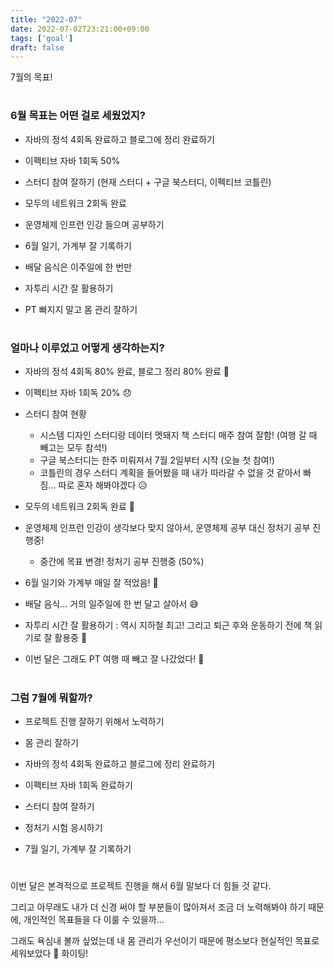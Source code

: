 ```yaml
---
title: "2022-07"
date: 2022-07-02T23:21:00+09:00
tags: ['goal']
draft: false
---
```

7월의 목표!
<!--more--> 

#
### 6월 목표는 어떤 걸로 세웠었지?
- 자바의 정석 4회독 완료하고 블로그에 정리 완료하기

- 이펙티브 자바 1회독 50%

- 스터디 참여 잘하기 (현재 스터디 + 구글 북스터디, 이펙티브 코틀린)

- 모두의 네트워크 2회독 완료

- 운영체제 인프런 인강 들으며 공부하기

- 6월 일기, 가계부 잘 기록하기

- 배달 음식은 이주일에 한 번만

- 자투리 시간 잘 활용하기

- PT 빠지지 말고 몸 관리 잘하기


#
### 얼마나 이루었고 어떻게 생각하는지?
- 자바의 정석 4회독 80% 완료, 블로그 정리 80% 완료 🥲

- 이펙티브 자바 1회독 20% 😞

- 스터디 참여 현황
  - 시스템 디자인 스터디랑 데이터 멧돼지 책 스터디 매주 참여 잘함! (여행 갈 때 빼고는 모두 참석!)
  - 구글 북스터디는 한주 미뤄져서 7월 2일부터 시작 (오늘 첫 참여!)
  - 코틀린의 경우 스터디 계획을 들어봤을 때 내가 따라갈 수 없을 것 같아서 빠짐... 따로 혼자 해봐야겠다 😥

- 모두의 네트워크 2회독 완료 🙂

- 운영체제 인프런 인강이 생각보다 맞지 않아서, 운영체제 공부 대신 정처기 공부 진행중!
  - 중간에 목표 변경! 정처기 공부 진행중 (50%)

- 6월 일기와 가계부 매일 잘 적었음! 🙂

- 배달 음식... 거의 일주일에 한 번 달고 살아서 😅

- 자투리 시간 잘 활용하기 : 역시 지하철 최고! 그리고 퇴근 후와 운동하기 전에 책 읽기로 잘 활용중 🙂

- 이번 달은 그래도 PT 여행 때 빼고 잘 나갔었다! 🙂


#
### 그럼 7월에 뭐할까?
- 프로젝트 진행 잘하기 위해서 노력하기

- 몸 관리 잘하기

- 자바의 정석 4회독 완료하고 블로그에 정리 완료하기

- 이펙티브 자바 1회독 완료하기

- 스터디 참여 잘하기

- 정처기 시험 응시하기

- 7월 일기, 가계부 잘 기록하기


#
이번 달은 본격적으로 프로젝트 진행을 해서 6월 말보다 더 힘들 것 같다.

그리고 아무래도 내가 더 신경 써야 할 부분들이 많아져서 조금 더 노력해봐야 하기 때문에, 개인적인 목표들을 다 이룰 수 있을까...

그래도 욕심내 볼까 싶었는데 내 몸 관리가 우선이기 때문에 평소보다 현실적인 목표로 세워보았다 🙂 화이팅!